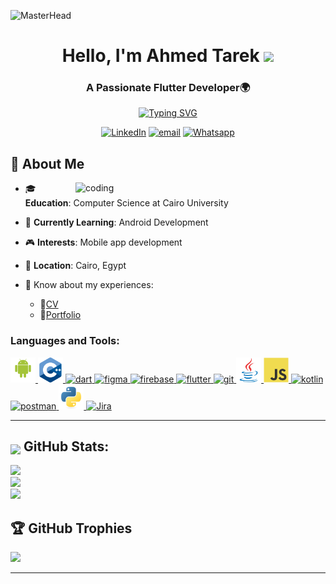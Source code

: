 ![MasterHead](https://github.com/user-attachments/assets/9842ff77-6841-45f0-b3be-d66bbd1646fc)

<h1 align="center">Hello, I'm Ahmed Tarek <img src="https://media.giphy.com/media/hvRJCLFzcasrR4ia7z/giphy.gif" width="30"></h1>
<h3 align="center">A Passionate Flutter Developer🌍</h3>

<div align="center">

[![Typing SVG](https://readme-typing-svg.demolab.com?font=Fira+Code&weight=900&size=26&duration=3000&pause=1000&color=3267F7&center=true&vCenter=true&random=true&width=435&lines=%F0%9F%92%BB+Flutter+Developer;%F0%9F%A7%A9+Problem+Solver;%F0%9F%93%9A+Always+Learning+New+Tech)](https://git.io/typing-svg)


[![LinkedIn](https://img.shields.io/badge/LinkedIn-%230077B5.svg?logo=linkedin&logoColor=white)](https://www.linkedin.com/in/ahmed-tarek-721942277/)
[![email](https://img.shields.io/badge/Email-D14836?logo=gmail&logoColor=white)](mailto:o0ahmedtarek0o@gmail.com)
[![Whatsapp](https://img.shields.io/badge/WhatsApp-25D366?logo=whatsapp&logoColor=white)](https://wa.me/201116811765)

</div>


## 💫 About Me
<img align="right" alt="coding" width="400" src="https://media.giphy.com/media/v1.Y2lkPTc5MGI3NjExbGM2Zm8ybjI3eGFucHlvYjFsaGJsdWQweXAzN3NyazEyOWM0c2c2biZlcD12MV9pbnRlcm5hbF9naWZfYnlfaWQmY3Q9cw/H7f5ZGjvKXBaLbBigO/giphy.gif">

- 🎓 **Education**: Computer Science at Cairo University
- 🌱 **Currently Learning**: Android Development
- 🎮 **Interests**: Mobile app development
- 📍 **Location**: Cairo, Egypt
 
- 📄 Know about my experiences:
  - 🔗[CV](https://drive.google.com/file/d/1WXD8wxrdSFwXKV1UIv2KHi3SQaIhojde/view?usp=drive_link)
  - 🔗[Portfolio](https://ahmedtarek-f.github.io/portfolio/)

<h3 align="left">Languages and Tools:</h3>
<p align="left"> <a href="https://developer.android.com" target="_blank" rel="noreferrer"> <img src="https://raw.githubusercontent.com/devicons/devicon/master/icons/android/android-original-wordmark.svg" alt="android" width="40" height="40"/> </a> <a href="https://www.w3schools.com/cpp/" target="_blank" rel="noreferrer"> <img src="https://raw.githubusercontent.com/devicons/devicon/master/icons/cplusplus/cplusplus-original.svg" alt="cplusplus" width="40" height="40"/> </a> <a href="https://dart.dev" target="_blank" rel="noreferrer"> <img src="https://www.vectorlogo.zone/logos/dartlang/dartlang-icon.svg" alt="dart" width="40" height="40"/> </a> <a href="https://www.figma.com/" target="_blank" rel="noreferrer"> <img src="https://www.vectorlogo.zone/logos/figma/figma-icon.svg" alt="figma" width="40" height="40"/> </a> <a href="https://firebase.google.com/" target="_blank" rel="noreferrer"> <img src="https://www.vectorlogo.zone/logos/firebase/firebase-icon.svg" alt="firebase" width="40" height="40"/> </a> <a href="https://flutter.dev" target="_blank" rel="noreferrer"> <img src="https://www.vectorlogo.zone/logos/flutterio/flutterio-icon.svg" alt="flutter" width="40" height="40"/> </a> <a href="https://git-scm.com/" target="_blank" rel="noreferrer"> <img src="https://www.vectorlogo.zone/logos/git-scm/git-scm-icon.svg" alt="git" width="40" height="40"/> </a> <a href="https://www.java.com" target="_blank" rel="noreferrer"> <img src="https://raw.githubusercontent.com/devicons/devicon/master/icons/java/java-original.svg" alt="java" width="40" height="40"/> </a> <a href="https://developer.mozilla.org/en-US/docs/Web/JavaScript" target="_blank" rel="noreferrer"> <img src="https://raw.githubusercontent.com/devicons/devicon/master/icons/javascript/javascript-original.svg" alt="javascript" width="40" height="40"/> </a> <a href="https://kotlinlang.org" target="_blank" rel="noreferrer"> <img src="https://www.vectorlogo.zone/logos/kotlinlang/kotlinlang-icon.svg" alt="kotlin" width="40" height="40"/> </a> <a href="https://postman.com" target="_blank" rel="noreferrer"> <img src="https://www.vectorlogo.zone/logos/getpostman/getpostman-icon.svg" alt="postman" width="40" height="40"/> </a> <a href="https://www.python.org" target="_blank" rel="noreferrer"> <img src="https://raw.githubusercontent.com/devicons/devicon/master/icons/python/python-original.svg" alt="python" width="40" height="40"/> </a> <a href="https://postman.com" target="_blank" rel="noreferrer"> <img src="https://www.svgrepo.com/show/353935/jira.svg" alt="Jira" width="40" height="40"/> </a> </p>

---
## <img src="https://media1.giphy.com/media/v1.Y2lkPTc5MGI3NjExYzFhYzJkMmQ2MWQ3ZGY3MDhjZTE3MDI2Mzk3NzE1OWQyZTRlMmYwMCZjdD1z/iY8CRBdQXODJSCERIr/giphy.gif" width=5% valign="bottom"> GitHub Stats:
![](https://github-readme-stats.vercel.app/api?username=ahmedtarek-f&theme=radical&hide_border=true&include_all_commits=true&count_private=true)<br/>
![](https://github-readme-streak-stats.herokuapp.com/?user=ahmedtarek-f&theme=radical&hide_border=true)<br/>
![](https://github-readme-stats.vercel.app/api/top-langs/?username=ahmedtarek-f&theme=radical&hide_border=true&include_all_commits=true&count_private=true&layout=compact)

## 🏆 GitHub Trophies
![](https://github-profile-trophy.vercel.app/?username=ahmedtarek-f&theme=radical&no-frame=false&no-bg=false&margin-w=4)

---

